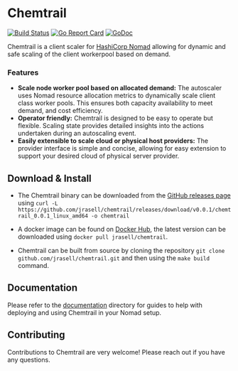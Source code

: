 # Chemtrail

[![Build Status](https://travis-ci.org/jrasell/chemtrail.svg?branch=master)](https://travis-ci.org/jrasell/chemtrail) [![Go Report Card](https://goreportcard.com/badge/github.com/jrasell/chemtrail)](https://goreportcard.com/report/github.com/jrasell/chemtrail) [![GoDoc](https://godoc.org/github.com/jrasell/chemtrail?status.svg)](https://godoc.org/github.com/jrasell/chemtrail)

Chemtrail is a client scaler for [HashiCorp Nomad](https://www.nomadproject.io/) allowing for dynamic and safe scaling of the client workerpool based on demand.

### Features
* __Scale node worker pool based on allocated demand:__ The autoscaler uses Nomad resource allocation metrics to dynamically scale client class worker pools. This ensures both capacity availability to meet demand, and cost efficiency.
* __Operator friendly:__ Chemtrail is designed to be easy to operate but flexible. Scaling state provides detailed insights into the actions undertaken during an autoscaling event.
* __Easily extensible to scale cloud or physical host providers:__ The provider interface is simple and concise, allowing for easy extension to support your desired cloud of physical server provider.

## Download & Install

* The Chemtrail binary can be downloaded from the [GitHub releases page](https://github.com/jrasell/chemtrail/releases) using `curl -L https://github.com/jrasell/chemtrail/releases/download/v0.0.1/chemtrail_0.0.1_linux_amd64 -o chemtrail`

* A docker image can be found on [Docker Hub](https://hub.docker.com/r/jrasell/chemtrail/), the latest version can be downloaded using `docker pull jrasell/chemtrail`.

* Chemtrail can be built from source by cloning the repository `git clone github.com/jrasell/chemtrail.git` and then using the `make build` command. 

## Documentation

Please refer to the [documentation](./docs) directory for guides to help with deploying and using Chemtrail in your Nomad setup.

## Contributing

Contributions to Chemtrail are very welcome! Please reach out if you have any questions.
